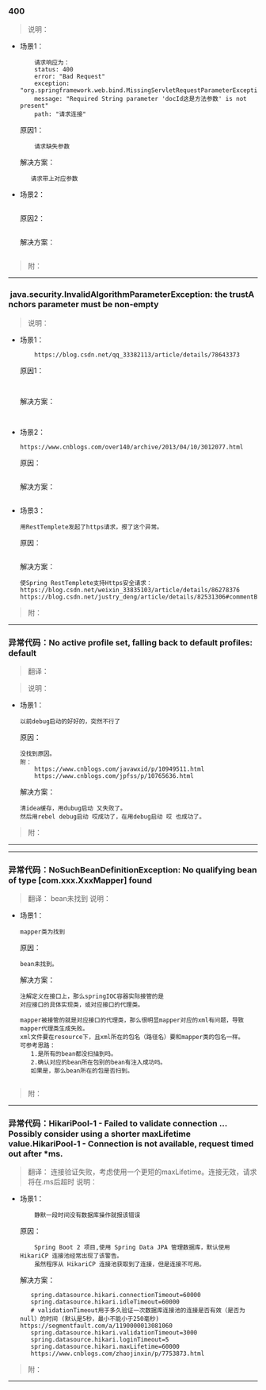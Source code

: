 ### 400

>说明：
 * 场景1： 
    ```
        请求响应为：    
        status: 400
        error: "Bad Request"
        exception: "org.springframework.web.bind.MissingServletRequestParameterException"
        message: "Required String parameter 'docId这是方法参数' is not present"
        path: "请求连接"	
    ```   
    原因1：    
    ```
        请求缺失参数
    ```
    解决方案：
     ```
        请求带上对应参数
     ```
 * 场景2：    
      ```
      ```
    原因2：    
     ```
     ```
    解决方案：
      ```
      ```   
>附： 
- - -
###  java.security.InvalidAlgorithmParameterException: the trustAnchors parameter must be non-empty


>说明：
 * 场景1： 
    ```
        https://blog.csdn.net/qq_33382113/article/details/78643373
    ```   
    原因1：    
    ```
        
    ```
    解决方案：
     ```
        
     ```
 * 场景2：    
      ```
      https://www.cnblogs.com/over140/archive/2013/04/10/3012077.html
      ```
    原因：    
     ```
     ```
    解决方案：
      ```
      ```   
 * 场景3：    
      ```
      用RestTemplete发起了https请求，报了这个异常。
      ```
    原因：    
     ```
     ```
    解决方案：
      ```
      使Spring RestTemplete支持Https安全请求：
      https://blog.csdn.net/weixin_33835103/article/details/86278376
      https://blog.csdn.net/justry_deng/article/details/82531306#commentBox
      ```         
>附： 
- - -
### 异常代码：No active profile set, falling back to default profiles: default
>翻译：

>说明：
 * 场景1： 
    ```
    以前debug启动的好好的，突然不行了
    ```   
    原因：    
    ```
    没找到原因。
    附：
        https://www.cnblogs.com/javawxid/p/10949511.html
        https://www.cnblogs.com/jpfss/p/10765636.html
    ```
    解决方案：
     ```
     清idea缓存，用dubug启动 又失败了。
     然后用rebel debug启动 哎成功了，在用debug启动 哎 也成功了。
     ```

>附： 
- - -
- - -
### 异常代码：NoSuchBeanDefinitionException: No qualifying bean of type [com.xxx.XxxMapper] found  
>翻译：
    bean未找到
>说明：
 * 场景1： 
    ```
    mapper类为找到
    ```   
    原因：    
    ```
    bean未找到。
    
    ```
    解决方案：
     ```
    注解定义在接口上，那么springIOC容器实际接管的是
    对应接口的具体实现类，或对应接口的代理类。
    
    mapper被接管的就是对应接口的代理类，那么很明显mapper对应的xml有问题，导致mapper代理类生成失败。
    xml文件要在resource下，且xml所在的包名（路径名）要和mapper类的包名一样。
    可参考思路：
        1.是所有的bean都没扫描到吗。
        2.确认对应的bean所在包别的bean有注入成功吗。
        如果是，那么bean所在的包是否扫到。
        
     ```

>附： 
- - -
### 异常代码：HikariPool-1 - Failed to validate connection ... Possibly consider using a shorter maxLifetime value.HikariPool-1 - Connection is not available, request timed out after *ms.
>翻译：
    连接验证失败，考虑使用一个更短的maxLifetime。连接无效，请求将在.ms后超时
>说明：
 * 场景1： 
    ```
		静默一段时间没有数据库操作就报该错误
    ```   
    原因：    
    ```
		Spring Boot 2 项目,使用 Spring Data JPA 管理数据库，默认使用 HikariCP 连接池经常出现了该警告。
		虽然程序从 HikariCP 连接池获取到了连接，但是连接不可用。
    ```
    解决方案：
     ```
		spring.datasource.hikari.connectionTimeout=60000
		spring.datasource.hikari.idleTimeout=60000
		# validationTimeout用于多久验证一次数据库连接池的连接是否有效（是否为null）的时间 (默认是5秒，最小不能小于250毫秒) https://segmentfault.com/a/1190000013081060
		spring.datasource.hikari.validationTimeout=3000
		spring.datasource.hikari.loginTimeout=5
		spring.datasource.hikari.maxLifetime=60000
		https://www.cnblogs.com/zhaojinxin/p/7753873.html
     ```

>附： 
- - -